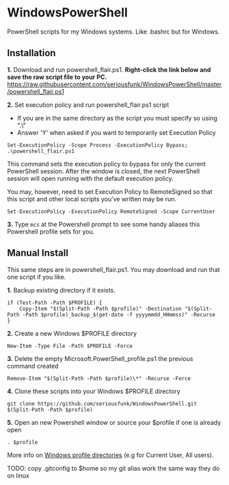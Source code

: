 # WindowsPowerShell

PowerShell scripts for my Windows systems. Like .bashrc but for Windows.

## Installation

**1.** Download and run powershell_flair.ps1. **Right-click the link below and save the raw script file to your PC.**
https://raw.githubusercontent.com/seriousfunk/WindowsPowerShell/master/powershell_flair.ps1

**2.** Set execution policy and run powershell_flair.ps1 script
* If you are in the same directory as the script you must specify so using ".\\"
* Answer 'Y' when asked if you want to temporarily set Execution Policy
```
Set-ExecutionPolicy -Scope Process -ExecutionPolicy Bypass; .\powershell_flair.ps1
```
This command sets the execution policy to bypass for only the current PowerShell session. After the window is closed, the next PowerShell session will open running with the default execution policy.

You may, however, need to set Execution Policy to RemoteSigned so that this script and other local scripts you've written may be run.
```
Set-ExecutionPolicy -ExecutionPolicy RemoteSigned -Scope CurrentUser
```

**3.** Type `mcs` at the Powershell prompt to see some handy aliases this Powershell profile sets for you.

## Manual Install

This same steps are in powershell_flair.ps1. You may download and run that one script if you like.

**1.**  Backup existing directory if it exists.
```
if (Test-Path -Path $PROFILE) {
    Copy-Item "$(Split-Path -Path $profile)" -Destination "$(Split-Path -Path $profile)_backup_$(get-date -f yyyymmdd_HHmmss)" -Recurse
}
```
**2.** Create a new Windows $PROFILE directory
```
New-Item -Type File -Path $PROFILE -Force
```

**3.** Delete the empty Microsoft.PowerShell_profile.ps1 the previous command created
```
Remove-Item "$(Split-Path -Path $profile)\*" -Recurse -Force
```

**4.** Clone these scripts into your Windows $PROFILE directory 
```
git clone https://github.com/seriousfunk/WindowsPowerShell.git $(Split-Path -Path $profile)
```

**5.** Open an new Powershell window or source your $profile if one is already open
```
. $profile
```

More info on [Windows profile directories](https://docs.microsoft.com/en-us/powershell/scripting/core-powershell/ise/how-to-use-profiles-in-windows-powershell-ise?view=powershell-6) (e.g for Current User, All users).

TODO: copy .gitconfig to $home so my git alias work the same way they do on linux
